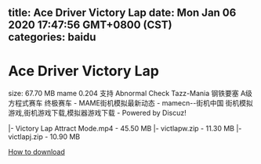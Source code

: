 
title: Ace Driver Victory Lap
date: Mon Jan 06 2020 17:47:56 GMT+0800 (CST)    
categories: baidu
---

# Ace Driver Victory Lap
size: 67.70 MB
 mame 0.204 支持 Abnormal Check Tazz-Mania 钢铁要塞 A级方程式赛车 终极赛车 - MAME街机模拟最新动态 - mamecn--街机中国 街机模拟游戏,街机游戏下载,模拟器游戏下载 - Powered by Discuz!
 
|- Victory Lap Attract Mode.mp4 - 45.50 MB
|- victlapw.zip - 11.30 MB
|- victlapj.zip - 10.90 MB

[How to download](https://bpcam.bemobtrk.com/go/2ceec3aa-1ca2-46d6-b9ff-aaa5c184517c?jno=383)